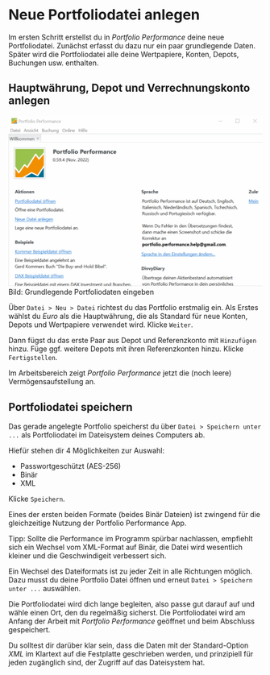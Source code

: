 # Neue Portfoliodatei anlegen

Im ersten Schritt erstellst du in *Portfolio Performance* deine neue Portfoliodatei. Zunächst erfasst du dazu nur ein paar grundlegende Daten. Später wird die Portfoliodatei alle deine Wertpapiere, Konten, Depots, Buchungen usw. enthalten.

## Hauptwährung, Depot und Verrechnungskonto anlegen

<img src="../images/assets/neu-portfolio.gif" alt="Grundlegende Portfoliodaten eingeben" />
<figcaption>Bild: Grundlegende Portfoliodaten eingeben</figcaption>

Über `Datei > Neu > Datei` richtest du das Portfolio erstmalig ein. Als Erstes wählst du _Euro_ als die Hauptwährung, die als Standard für neue Konten, Depots und Wertpapiere verwendet wird. Klicke `Weiter`.

Dann fügst du das erste Paar aus Depot und Referenzkonto mit `Hinzufügen` hinzu. Füge ggf. weitere Depots mit ihren Referenzkonten hinzu. Klicke `Fertigstellen`.

Im Arbeitsbereich zeigt *Portfolio Performance* jetzt die (noch leere) Vermögensaufstellung an.

## Portfoliodatei speichern

Das gerade angelegte Portfolio speicherst du über `Datei > Speichern unter ...` als Portfoliodatei im Dateisystem deines Computers ab.

Hiefür stehen dir 4 Möglichkeiten zur Auswahl:

* Passwortgeschützt (AES-256)
* Binär
* XML

Klicke `Speichern`.

Eines der ersten beiden Formate (beides Binär Dateien) ist zwingend für die gleichzeitige Nutzung der Portfolio Performance App.

Tipp:
Sollte die Performance im Programm spürbar nachlassen, empfiehlt sich ein Wechsel vom XML-Format auf Binär, die Datei wird wesentlich kleiner und die Geschwindigeit verbessert sich.

Ein Wechsel des Dateiformats ist zu jeder Zeit in alle Richtungen möglich. Dazu musst du deine Portfolio Datei öffnen und erneut `Datei > Speichern unter ...` auswählen.

Die Portfoliodatei wird dich lange begleiten, also passe gut darauf auf und wähle einen Ort, den du regelmäßig sicherst. Die Portfoliodatei wird am Anfang der Arbeit mit *Portfolio Performance* geöffnet und beim Abschluss gespeichert.

Du solltest dir darüber klar sein, dass die Daten mit der Standard-Option *XML* im Klartext auf die Festplatte geschrieben werden, und prinzipiell für jeden zugänglich sind, der Zugriff auf das Dateisystem hat.  
